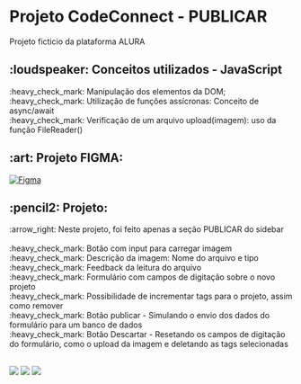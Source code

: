 <h1>Projeto CodeConnect - PUBLICAR</h1>
<p>Projeto ficticio da plataforma ALURA</p>


<h2>:loudspeaker: Conceitos utilizados - JavaScript</h2>

<p>
:heavy_check_mark: Manipulação dos elementos da DOM;</br>
:heavy_check_mark: Utilização de funções assícronas: Conceito de async/await</br>
:heavy_check_mark: Verificação de um arquivo upload(imagem): uso da função FileReader() </br>
</p>

<h2> :art:  Projeto FIGMA:</h2>

[![Figma](https://img.shields.io/badge/Figma-F24E1E?style=for-the-badge&logo=figma&logoColor=white)](https://www.figma.com/community/file/1410409546403062951)

<h2>:pencil2: Projeto:</h2>

<p>:arrow_right:  Neste projeto, foi feito apenas a seção PUBLICAR do sidebar</br>
</br>
:heavy_check_mark: Botão com input para carregar imagem</br>
:heavy_check_mark: Descrição da imagem: Nome do arquivo e tipo</br>
:heavy_check_mark: Feedback da leitura do arquivo</br>
:heavy_check_mark: Formulário com campos de digitação sobre o novo projeto</br>
:heavy_check_mark: Possibilidade de incrementar tags para o projeto, assim como remover</br>
:heavy_check_mark: Botão publicar - Simulando o envio dos dados do formulário para um banco de dados</br>
:heavy_check_mark: Botão Descartar - Resetando os campos de digitação do formulário, como o upload da imagem e deletando as tags selecionadas</br>
</br>


</p>

<img src="https://github.com/danielcoosta1/CodeConnect/blob/main/assets/img/exemplo_projeto.PNG?raw=true"> 
<img src="https://github.com/danielcoosta1/CodeConnect/blob/main/assets/img/exemplo2.PNG?raw=true">
<img src="https://github.com/danielcoosta1/CodeConnect/blob/main/assets/img/exemplo3.PNG?raw=true">
